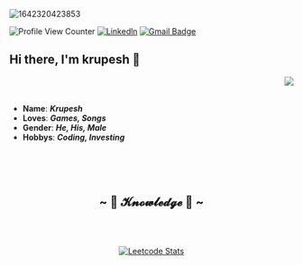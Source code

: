 ![1642320423853](https://user-images.githubusercontent.com/48784001/203785020-2b4826c1-7ddb-4de8-b65b-ebf6e04c5290.jpeg)

![Profile View Counter](https://komarev.com/ghpvc/?username=krupeshgithub)
[![Linkedln](https://img.shields.io/badge/LinkedIn-0077B5?style=flat-square&logo=linkedin&logoColor=white)](https://in.linkedin.com/in/krupesh-patel-240886239)
[![Gmail Badge](https://img.shields.io/badge/-Gmail-c14438?style=flat-square&logo=Gmail&logoColor=white&link=mailto:krupeshpatel01451@gmail.com)](mailto:krupeshpatel01451@gmail.com)

## Hi there, I'm krupesh 👋

<img src="https://64.media.tumblr.com/e1f1c97123ae217eb731500e502e0083/tumblr_n9dxcikmIU1qc9zfzo7_r1_250.gif" align="right">

<br><br>

- **Name**: ***Krupesh***
- **Loves**: ***Games, Songs***
- **Gender**: ***He, His, Male***
- **Hobbys**: ***Coding, Investing***

<br><br><br>

<h2 align="center">            ~ 📇 𝓚𝓷𝓸𝔀𝓵𝓮𝓭𝓰𝓮 📇 ~</h2>

<br><br><div align="center">

[![Leetcode Stats](https://leetcard.jacoblin.cool/Krupeshgithub?theme=dark&font=Happy%20Monkey&ext=activity)](https://leetcode.com/Krupeshgithub)

</div>
